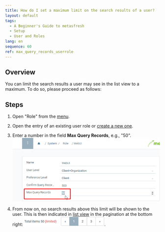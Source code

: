 ```yaml
---
title: How do I set a maximum limit on the search results of a user?
layout: default
tags:
  - A Beginner's Guide to metasfresh
  - Setup
  - User and Roles
lang: en
sequence: 60
ref: max_query_records_userrole
---
```


## Overview
You can limit the search results a user may see in the list view to a maximum. To do so, please proceed as follows:

## Steps
1. Open "Role" from the [menu](Menu).
1. Open the entry of an existing user role or [create a new one](NewUserRole).
1. Enter a number in the field **Max Query Records**, e.g., "50".<br>
![](assets/Max_query_records_screenshot.png)

1. From now on, no search results above this limit will be shown to the user. This is then indicated in [list view](ViewModes) in the pagination at the bottom right: ![](assets/Max_query_records_userrole.png).
